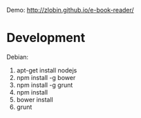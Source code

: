 Demo: http://zlobin.github.io/e-book-reader/

Development
====================

Debian:

1) apt-get install nodejs<br>
2) npm install -g bower<br>
3) npm install -g grunt<br>
4) npm install<br>
5) bower install<br>
6) grunt
